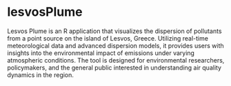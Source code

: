 # lesvosPlume  
Lesvos Plume is an R application that visualizes the dispersion of pollutants from a point source on the island of Lesvos, Greece.
Utilizing real-time meteorological data and advanced dispersion models, it provides users with insights into the environmental impact of emissions
under varying atmospheric conditions. The tool is designed for environmental researchers, policymakers, and the general public interested in understanding
air quality dynamics in the region.
